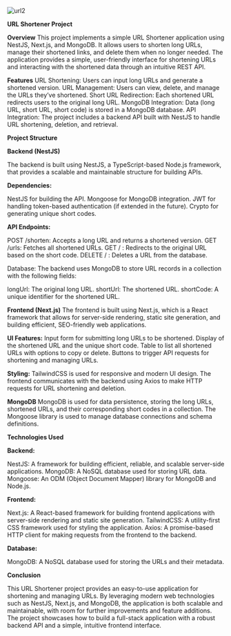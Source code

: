![url2](https://github.com/user-attachments/assets/8198aed5-ed36-49d8-a88e-abee7e13ef8a)



**URL Shortener Project**

**Overview**
This project implements a simple URL Shortener application using NestJS, Next.js, and MongoDB. It allows users to shorten long URLs, manage their shortened links, and delete them when no longer needed. The application provides a simple, user-friendly interface for shortening URLs and interacting with the shortened data through an intuitive REST API.

**Features**
URL Shortening: Users can input long URLs and generate a shortened version.
URL Management: Users can view, delete, and manage the URLs they’ve shortened.
Short URL Redirection: Each shortened URL redirects users to the original long URL.
MongoDB Integration: Data (long URL, short URL, short code) is stored in a MongoDB database.
API Integration: The project includes a backend API built with NestJS to handle URL shortening, deletion, and retrieval.

**Project Structure**

**Backend (NestJS)**

The backend is built using NestJS, a TypeScript-based Node.js framework, that provides a scalable and maintainable structure for building APIs.

**Dependencies:**

NestJS for building the API.
Mongoose for MongoDB integration.
JWT for handling token-based authentication (if extended in the future).
Crypto for generating unique short codes.

**API Endpoints:**

POST /shorten: Accepts a long URL and returns a shortened version.
GET /urls: Fetches all shortened URLs.
GET /
: Redirects to the original URL based on the short code.
DELETE /
: Deletes a URL from the database.

Database: The backend uses MongoDB to store URL records in a collection with the following fields:

longUrl: The original long URL.
shortUrl: The shortened URL.
shortCode: A unique identifier for the shortened URL.

**Frontend (Next.js)**
The frontend is built using Next.js, which is a React framework that allows for server-side rendering, static site generation, and building efficient, SEO-friendly web applications.

**UI Features:**
Input form for submitting long URLs to be shortened.
Display of the shortened URL and the unique short code.
Table to list all shortened URLs with options to copy or delete.
Buttons to trigger API requests for shortening and managing URLs.

**Styling:**
TailwindCSS is used for responsive and modern UI design.
The frontend communicates with the backend using Axios to make HTTP requests for URL shortening and deletion.

**MongoDB**
MongoDB is used for data persistence, storing the long URLs, shortened URLs, and their corresponding short codes in a collection.
The Mongoose library is used to manage database connections and schema definitions.

**Technologies Used**

**Backend:**

NestJS: A framework for building efficient, reliable, and scalable server-side applications.
MongoDB: A NoSQL database used for storing URL data.
Mongoose: An ODM (Object Document Mapper) library for MongoDB and Node.js.

**Frontend:**

Next.js: A React-based framework for building frontend applications with server-side rendering and static site generation.
TailwindCSS: A utility-first CSS framework used for styling the application.
Axios: A promise-based HTTP client for making requests from the frontend to the backend.

**Database:**

MongoDB: A NoSQL database used for storing the URLs and their metadata.

**Conclusion**

This URL Shortener project provides an easy-to-use application for shortening and managing URLs. By leveraging modern web technologies such as NestJS, Next.js, and MongoDB, the application is both scalable and maintainable, with room for further improvements and feature additions. The project showcases how to build a full-stack application with a robust backend API and a simple, intuitive frontend interface.
